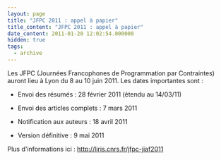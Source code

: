```yaml
---
layout: page
title: "JFPC 2011 : appel à papier"
title_content: "JFPC 2011 : appel à papier"
date_content: 2011-01-20 12:02:54.000000
hidden: true
tags:
  - archive
---
```

Les JFPC (Journées Francophones de Programmation par Contraintes) auront lieu
à Lyon du 8 au 10 juin 2011. Les dates importantes sont :





  * Envoi des résumés : 28 février 2011 (étendu au 14/03/11)


  * Envoi des articles complets : 7 mars 2011


  * Notification aux auteurs : 18 avril 2011


  * Version définitive : 9 mai 2011




Plus d'informations ici : http://liris.cnrs.fr/jfpc-jiaf2011

